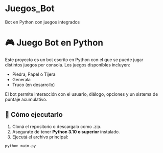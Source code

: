 # Juegos_Bot
Bot en Python con juegos integrados

# 🎮 Juego Bot en Python

Este proyecto es un bot escrito en Python con el que se puede jugar distintos juegos por consola. Los juegos disponibles incluyen:

- Piedra, Papel o Tijera
- Generala
- Truco (en desarrollo)

El bot permite interacción con el usuario, diálogo, opciones y un sistema de puntaje acumulativo.

## 🚀 Cómo ejecutarlo

1. Cloná el repositorio o descargalo como .zip.
2. Asegurate de tener **Python 3.10 o superior** instalado.
3. Ejecutá el archivo principal:

```bash
python main.py
